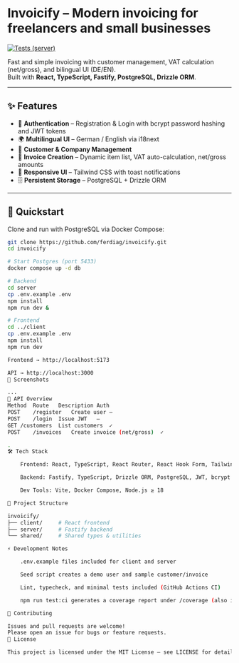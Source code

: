 # Invoicify – Modern invoicing for freelancers and small businesses

[![Tests (server)](https://github.com/ferdiag/invoicify/actions/workflows/ci.yml/badge.svg)](https://github.com/ferdiag/invoicify/actions/workflows/ci.yml)

Fast and simple invoicing with customer management, VAT calculation (net/gross), and bilingual UI (DE/EN).  
Built with **React, TypeScript, Fastify, PostgreSQL, Drizzle ORM**.

---

## ✨ Features

- 🔐 **Authentication** – Registration & Login with bcrypt password hashing and JWT tokens
- 🌍 **Multilingual UI** – German / English via i18next
- 👥 **Customer & Company Management**
- 📑 **Invoice Creation** – Dynamic item list, VAT auto-calculation, net/gross amounts
- 📱 **Responsive UI** – Tailwind CSS with toast notifications
- 🗄️ **Persistent Storage** – PostgreSQL + Drizzle ORM

---

## 🚀 Quickstart

Clone and run with PostgreSQL via Docker Compose:

```bash
git clone https://github.com/ferdiag/invoicify.git
cd invoicify

# Start Postgres (port 5433)
docker compose up -d db

# Backend
cd server
cp .env.example .env
npm install
npm run dev &

# Frontend
cd ../client
cp .env.example .env
npm install
npm run dev

Frontend → http://localhost:5173

API → http://localhost:3000
📸 Screenshots

...
📖 API Overview
Method	Route	Description	Auth
POST	/register	Create user	–
POST	/login	Issue JWT	–
GET	/customers	List customers	✓
POST	/invoices	Create invoice (net/gross)	✓

.
🛠️ Tech Stack

    Frontend: React, TypeScript, React Router, React Hook Form, Tailwind, i18next, React-Toastify

    Backend: Fastify, TypeScript, Drizzle ORM, PostgreSQL, JWT, bcrypt

    Dev Tools: Vite, Docker Compose, Node.js ≥ 18

📂 Project Structure

invoicify/
├── client/     # React frontend
├── server/     # Fastify backend
└── shared/     # Shared types & utilities

⚡ Development Notes

    .env.example files included for client and server

    Seed script creates a demo user and sample customer/invoice

    Lint, typecheck, and minimal tests included (GitHub Actions CI)

    npm run test:ci generates a coverage report under /coverage (also in CI artifacts)

🤝 Contributing

Issues and pull requests are welcome!
Please open an issue for bugs or feature requests.
📜 License

This project is licensed under the MIT License – see LICENSE for details.
```
